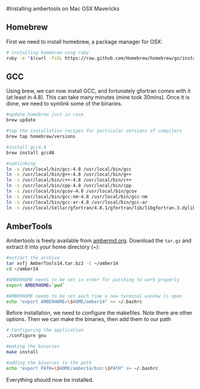 #Installing ambertools on Mac OSX Mavericks

## Homebrew
First we need to install homebrew, a package manager for OSX:

```bash
# installing homebrew usng ruby
ruby -e "$(curl -fsSL https://raw.github.com/Homebrew/homebrew/go/install)"
```

## GCC
Using brew, we can now install GCC, and fortunately gfortran comes with it (at least in 4.8). This can take many minutes (mine took 30mins). Once it is done, we need to symlink some of the binaries.

```bash
#update homebrew just in case
brew update

#tap the installation recipes for particular versions of compilers
brew tap homebrew/versions

#install gcc4.8
brew install gcc48

#symlinking
ln -s /usr/local/bin/gcc-4.8 /usr/local/bin/gcc
ln -s /usr/local/bin/g++-4.8 /usr/local/bin/g++
ln -s /usr/local/bin/c++-4.8 /usr/local/bin/c++
ln -s /usr/local/bin/cpp-4.8 /usr/local/bin/cpp
ln -s /usr/local/bin/gcov-4.8 /usr/local/bin/gcov
ln -s /usr/local/bin/gcc-nm-4.8 /usr/local/bin/gcc-nm
ln -s /usr/local/bin/gcc-ar-4.8 /usr/local/bin/gcc-ar
ln -s /usr/local/Cellar/gfortran/4.8.1/gfortran/lib/libgfortran.3.dylib /usr/local/lib/libgfortran.dylib
```

## AmberTools
Ambertools is freely available from [ambermd.org](http://ambermd.org/). Download the `tar.gz` and extract it into your home directory (~):

```bash
#extract the archive
tar xvfj AmberTools14.tar.bz2 -C ~/amber14
cd ~/amber14

#AMBERHOME needs to be set in order for patching to work properly
export AMBERHOME=`pwd`

#AMBERHOME needs to be set each time a new terminal window is open
echo "export AMBERHOME=\$HOME/amber14" >> ~/.bashrc
```

Before installation, we need to configure the makefiles. Note there are other options. Then we can make the binaries, then add them to our path
```bash
# Configuring the application
./configure gnu

#making the binaries
make install

#adding the binaries to the path
echo "export PATH=\$HOME/amber14/bin:\$PATH" >> ~/.bashrc
```

Everything should now be installed.